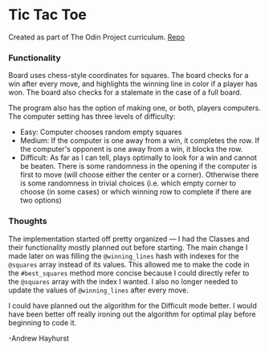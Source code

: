 # Tic Tac Toe

Created as part of The Odin Project curriculum. [Repo](https://github.com/andrewjh271/tic_tac_toe)

### Functionality

Board uses chess-style coordinates for squares. The board checks for a win after every move, and highlights the winning line in color if a player has won. The board also checks for a stalemate in the case of a full board.

The program also has the option of making one, or both, players computers. The computer setting has three levels of difficulty:

- Easy: Computer chooses random empty squares
- Medium: If the computer is one away from a win, it completes the row. If the computer's opponent is one away from a win, it blocks the row.
- Difficult: As far as I can tell, plays optimally to look for a win and cannot be beaten. There is some randomness in the opening if the computer is first to move (will choose either the center or a corner). Otherwise there is some randomness in trivial choices (i.e. which empty corner to choose (in some cases) or which winning row to complete if there are two options)

### Thoughts

The implementation started off pretty organized — I had the Classes and their functionality mostly planned out before starting. The main change I made later on was filling the `@winning_lines` hash with indexes for the `@squares` array instead of its values. This allowed me to make the code in the `#best_squares` method more concise because I could directly refer to the `@squares` array with the index I wanted. I also no longer needed to update the values of `@winning_lines` after every move.

I could have planned out the algorithm for the Difficult mode better. I would have been better off really ironing out the algorithm for optimal play before beginning to code it.

-Andrew Hayhurst